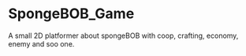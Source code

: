 # SpongeBOB_Game
A small 2D platformer about spongeBOB with coop, crafting, economy, enemy and soo one.
